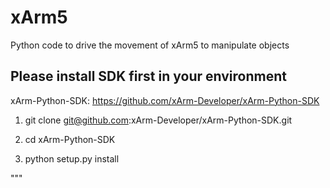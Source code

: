 # xArm5
Python code to drive the movement of xArm5 to manipulate objects

## Please install SDK first in your environment
xArm-Python-SDK: https://github.com/xArm-Developer/xArm-Python-SDK

  1. git clone git@github.com:xArm-Developer/xArm-Python-SDK.git

  2. cd xArm-Python-SDK

  3. python setup.py install

"""
